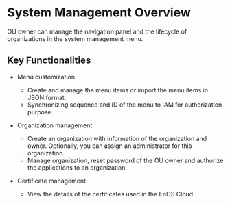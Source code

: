 # System Management Overview

 OU owner can manage the navigation panel and the lifecycle of organizations in the system management menu. <!--audit organization application, decade 不支持-->

## Key Functionalities

- Menu customization

  + Create and manage the menu items or import the menu items in JSON format.
  + Synchronizing sequence and ID of the menu to IAM for authorization purpose.

- Organization management

  + Create an organization with information of the organization and owner. Optionally, you can assign an administrator for this organization.
  + Manage organization, reset password of the OU owner and authorize the applications to an organization.

- Certificate management
   + View the details of the certificates used in the EnOS Cloud.
